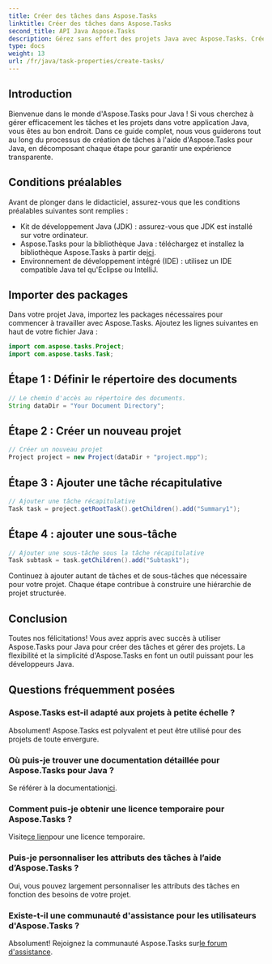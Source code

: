 ```yaml
---
title: Créer des tâches dans Aspose.Tasks
linktitle: Créer des tâches dans Aspose.Tasks
second_title: API Java Aspose.Tasks
description: Gérez sans effort des projets Java avec Aspose.Tasks. Créez des tâches, des sous-tâches et bien plus encore. Suivez notre guide étape par étape pour une gestion de projet fluide.
type: docs
weight: 13
url: /fr/java/task-properties/create-tasks/
---
```

## Introduction
Bienvenue dans le monde d'Aspose.Tasks pour Java ! Si vous cherchez à gérer efficacement les tâches et les projets dans votre application Java, vous êtes au bon endroit. Dans ce guide complet, nous vous guiderons tout au long du processus de création de tâches à l'aide d'Aspose.Tasks pour Java, en décomposant chaque étape pour garantir une expérience transparente.
## Conditions préalables
Avant de plonger dans le didacticiel, assurez-vous que les conditions préalables suivantes sont remplies :
- Kit de développement Java (JDK) : assurez-vous que JDK est installé sur votre ordinateur.
-  Aspose.Tasks pour la bibliothèque Java : téléchargez et installez la bibliothèque Aspose.Tasks à partir de[ici](https://releases.aspose.com/tasks/java/).
- Environnement de développement intégré (IDE) : utilisez un IDE compatible Java tel qu'Eclipse ou IntelliJ.
## Importer des packages
Dans votre projet Java, importez les packages nécessaires pour commencer à travailler avec Aspose.Tasks. Ajoutez les lignes suivantes en haut de votre fichier Java :
```java
import com.aspose.tasks.Project;
import com.aspose.tasks.Task;
```
## Étape 1 : Définir le répertoire des documents
```java
// Le chemin d'accès au répertoire des documents.
String dataDir = "Your Document Directory";
```
## Étape 2 : Créer un nouveau projet
```java
// Créer un nouveau projet
Project project = new Project(dataDir + "project.mpp");
```
## Étape 3 : Ajouter une tâche récapitulative
```java
// Ajouter une tâche récapitulative
Task task = project.getRootTask().getChildren().add("Summary1");
```
## Étape 4 : ajouter une sous-tâche
```java
// Ajouter une sous-tâche sous la tâche récapitulative
Task subtask = task.getChildren().add("Subtask1");
```
Continuez à ajouter autant de tâches et de sous-tâches que nécessaire pour votre projet. Chaque étape contribue à construire une hiérarchie de projet structurée.
## Conclusion
Toutes nos félicitations! Vous avez appris avec succès à utiliser Aspose.Tasks pour Java pour créer des tâches et gérer des projets. La flexibilité et la simplicité d'Aspose.Tasks en font un outil puissant pour les développeurs Java.
## Questions fréquemment posées
### Aspose.Tasks est-il adapté aux projets à petite échelle ?
Absolument! Aspose.Tasks est polyvalent et peut être utilisé pour des projets de toute envergure.
### Où puis-je trouver une documentation détaillée pour Aspose.Tasks pour Java ?
 Se référer à la documentation[ici](https://reference.aspose.com/tasks/java/).
### Comment puis-je obtenir une licence temporaire pour Aspose.Tasks ?
 Visite[ce lien](https://purchase.aspose.com/temporary-license/)pour une licence temporaire.
### Puis-je personnaliser les attributs des tâches à l’aide d’Aspose.Tasks ?
Oui, vous pouvez largement personnaliser les attributs des tâches en fonction des besoins de votre projet.
### Existe-t-il une communauté d'assistance pour les utilisateurs d'Aspose.Tasks ?
 Absolument! Rejoignez la communauté Aspose.Tasks sur[le forum d'assistance](https://forum.aspose.com/c/tasks/15).